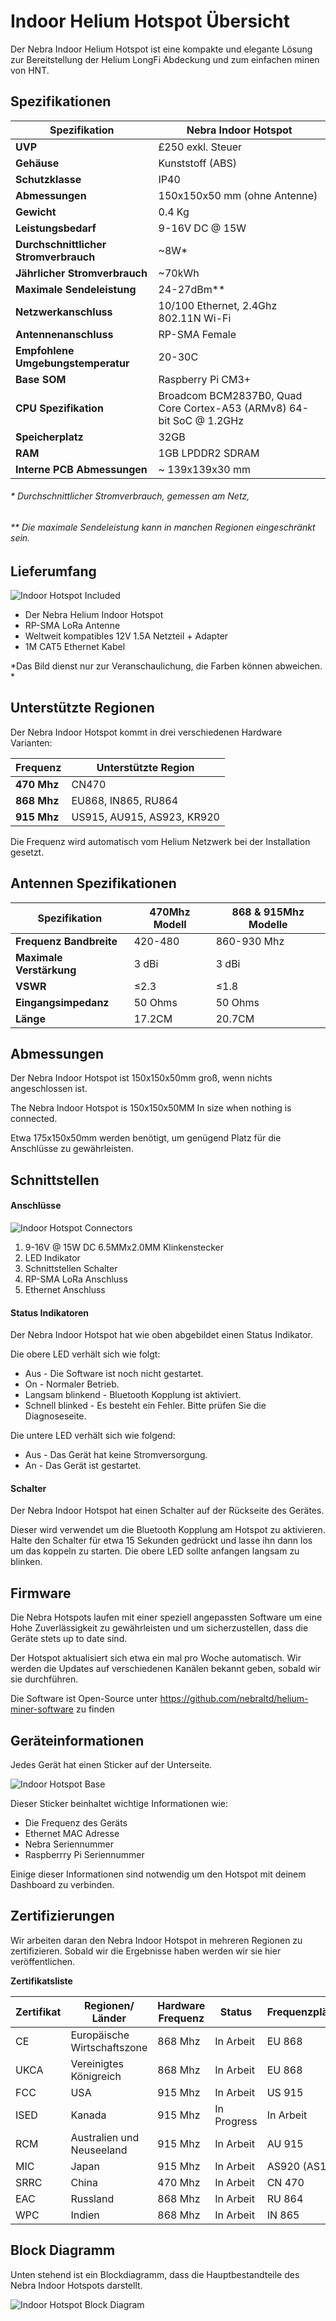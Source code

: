# Indoor Helium Hotspot Übersicht

Der Nebra Indoor Helium Hotspot ist eine kompakte und elegante Lösung zur Bereitstellung der Helium LongFi Abdeckung und zum einfachen minen von HNT.

## Spezifikationen

| Spezifikation | Nebra Indoor Hotspot |
| --- | ---  |
| **UVP** | £250 exkl. Steuer |
| **Gehäuse** | Kunststoff (ABS) |
| **Schutzklasse** | IP40 |
| **Abmessungen** | 150x150x50 mm (ohne Antenne) |
| **Gewicht** | 0.4 Kg |
| **Leistungsbedarf** | 9-16V DC @ 15W |
| **Durchschnittlicher Stromverbrauch** | ~8W* |
| **Jährlicher Stromverbrauch** | ~70kWh |
| **Maximale Sendeleistung** | 24-27dBm** |
| **Netzwerkanschluss** | 10/100 Ethernet, 2.4Ghz 802.11N Wi-Fi |
| **Antennenanschluss** | RP-SMA Female |
| **Empfohlene Umgebungstemperatur** | 20-30C |
| **Base SOM** | Raspberry Pi CM3+ |
| **CPU Spezifikation** | Broadcom BCM2837B0, Quad Core Cortex-A53 (ARMv8) 64-bit SoC @ 1.2GHz |
| **Speicherplatz** | 32GB |
| **RAM** | 1GB LPDDR2 SDRAM |
| **Interne PCB Abmessungen** | ~ 139x139x30 mm |


###### * Durchschnittlicher Stromverbrauch, gemessen am Netz,
###### ** Die maximale Sendeleistung kann in manchen Regionen eingeschränkt sein.

## Lieferumfang

![Indoor Hotspot Included](../media/photos/indoor-included.jpg  ':size=800')

* Der Nebra Helium Indoor Hotspot
* RP-SMA LoRa Antenne
* Weltweit kompatibles 12V 1.5A Netzteil + Adapter
* 1M CAT5 Ethernet Kabel

*Das Bild dienst nur zur Veranschaulichung, die Farben können abweichen. *

## Unterstützte Regionen

Der Nebra Indoor Hotspot kommt in drei verschiedenen Hardware Varianten:

| Frequenz | Unterstützte Region |
| --- | ---  |
| **470 Mhz** | CN470 |
| **868 Mhz** | EU868, IN865, RU864 |
| **915 Mhz** | US915, AU915, AS923, KR920 |

Die Frequenz wird automatisch vom Helium Netzwerk bei der Installation gesetzt.

## Antennen Spezifikationen

| Spezifikation | 470Mhz Modell | 868 & 915Mhz Modelle |
| --- | --- | --- |
| **Frequenz Bandbreite** | 420-480 | 860-930 Mhz|
| **Maximale Verstärkung** | 3 dBi | 3 dBi |
| **VSWR** | ≤2.3 | ≤1.8 |
| **Eingangsimpedanz** | 50 Ohms | 50 Ohms |
| **Länge** | 17.2CM | 20.7CM  |


## Abmessungen

Der Nebra Indoor Hotspot ist 150x150x50mm groß, wenn nichts angeschlossen ist.

The Nebra Indoor Hotspot is 150x150x50MM In size when nothing is connected.

Etwa 175x150x50mm werden benötigt, um genügend Platz für die Anschlüsse zu gewährleisten.

## Schnittstellen

#### Anschlüsse

![Indoor Hotspot Connectors](../media/photos/indoor-ports-an.jpg  ':size=800')

1.  9-16V @ 15W DC 6.5MMx2.0MM Klinkenstecker
2. LED Indikator
3. Schnittstellen Schalter
4. RP-SMA LoRa Anschluss
5. Ethernet Anschluss

#### Status Indikatoren

Der Nebra Indoor Hotspot hat wie oben abgebildet einen Status Indikator.

Die obere LED verhält sich wie folgt:

* Aus - Die Software ist noch nicht gestartet.
* On - Normaler Betrieb.
* Langsam blinkend - Bluetooth Kopplung ist aktiviert.
* Schnell blinked - Es besteht ein Fehler. Bitte prüfen Sie die Diagnoseseite.

Die untere LED verhält sich wie folgend:

* Aus - Das Gerät hat keine Stromversorgung.
* An - Das Gerät ist gestartet.


#### Schalter

Der Nebra Indoor Hotspot hat einen Schalter auf der Rückseite des Gerätes.

Dieser wird verwendet um die Bluetooth Kopplung am Hotspot zu aktivieren. Halte den Schalter für etwa 15 Sekunden gedrückt und lasse ihn dann los um das koppeln zu starten. Die obere LED sollte anfangen langsam zu blinken.

## Firmware

Die Nebra Hotspots laufen mit einer speziell angepassten Software um eine Hohe Zuverlässigkeit zu gewährleisten und um sicherzustellen, dass die Geräte stets up to date sind.

Der Hotspot aktualisiert sich etwa ein mal pro Woche automatisch. Wir werden die Updates auf verschiedenen Kanälen bekannt geben, sobald wir sie durchführen.

Die Software ist Open-Source unter https://github.com/nebraltd/helium-miner-software zu finden

## Geräteinformationen
Jedes Gerät hat einen Sticker auf der Unterseite.

![Indoor Hotspot Base](../media/photos/indoor-bottom.jpg  ':size=800')

Dieser Sticker beinhaltet wichtige Informationen wie:

* Die Frequenz des Geräts
* Ethernet MAC Adresse
* Nebra Seriennummer
* Raspberrry Pi Seriennummer

Einige dieser Informationen sind notwendig um den Hotspot mit deinem Dashboard zu verbinden.

## Zertifizierungen

Wir arbeiten daran den Nebra Indoor Hotspot in mehreren Regionen zu zertifizieren. Sobald wir die Ergebnisse haben werden wir sie hier veröffentlichen.

**Zertifikatsliste**

| Zertifikat | Regionen/ Länder | Hardware Frequenz | Status | Frequenzpläne |
| --- | --- | --- | --- | --- |
| CE | Europäische Wirtschaftszone | 868 Mhz | In Arbeit | EU 868 |
| UKCA | Vereinigtes Königreich | 868 Mhz | In Arbeit | EU 868 |
| FCC | USA | 915 Mhz | In Arbeit | US 915 |
| ISED | Kanada | 915 Mhz | In Progress | In Arbeit |
| RCM | Australien und Neuseeland | 915 Mhz | In Arbeit | AU 915 |
| MIC | Japan | 915 Mhz | In Arbeit | AS920 (AS1) |
| SRRC | China | 470 Mhz | In Arbeit | CN 470 |
| EAC  | Russland | 868 Mhz | In Arbeit | RU 864 |
| WPC | Indien | 868 Mhz | In Arbeit | IN 865 |


## Block Diagramm

Unten stehend ist ein Blockdiagramm, dass die Hauptbestandteile des Nebra Indoor Hotspots darstellt.

![Indoor Hotspot Block Diagram](../media/diagrams/Indoor-Block-Diagram.png  ':size=800')
